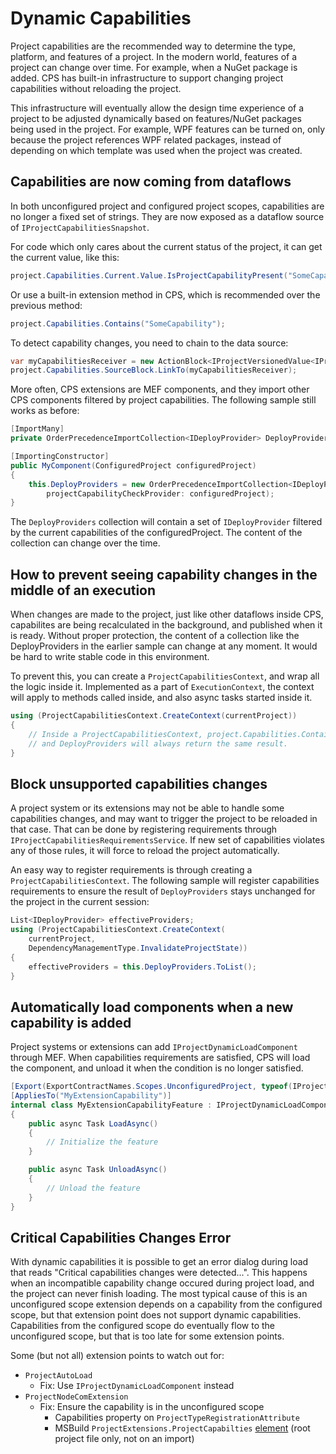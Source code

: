 # Dynamic Capabilities

Project capabilities are the recommended way to determine the type, platform,
and features of a project. In the modern world, features of a project can change over time.
For example, when a NuGet package is added. CPS has built-in infrastructure to support
changing project capabilities without reloading the project.

This infrastructure will eventually allow the design time experience of
a project to be adjusted dynamically based on features/NuGet packages being used in the project.
For example, WPF features can be turned on, only because the project references WPF related packages,
instead of depending on which template was used when the project was created.
 
## Capabilities are now coming from dataflows

In both unconfigured project and configured project scopes, capabilities are no longer a fixed set of strings. 
They are now exposed as a dataflow source of `IProjectCapabilitiesSnapshot`.

For code which only cares about the current status of the project, it can get the current value,
like this:

```csharp
project.Capabilities.Current.Value.IsProjectCapabilityPresent("SomeCapability");
```

Or use a built-in extension method in CPS, which is recommended over the previous method:

```csharp
project.Capabilities.Contains("SomeCapability");
```

To detect capability changes, you need to chain to the data source:

```csharp
var myCapabilitiesReceiver = new ActionBlock<IProjectVersionedValue<IProjectCapabilitiesSnapshot>>(...);
project.Capabilities.SourceBlock.LinkTo(myCapabilitiesReceiver);
```

More often, CPS extensions are MEF components, and they import other CPS components filtered by project
capabilities. The following sample still works as before:

```csharp
[ImportMany]
private OrderPrecedenceImportCollection<IDeployProvider> DeployProviders { get; set; }

[ImportingConstructor]
public MyComponent(ConfiguredProject configuredProject)
{
    this.DeployProviders = new OrderPrecedenceImportCollection<IDeployProvider>(
        projectCapabilityCheckProvider: configuredProject);
}       
```

The `DeployProviders` collection will contain a set of `IDeployProvider` filtered by the current capabilities
of the configuredProject. The content of the collection can change over the time. 

## How to prevent seeing capability changes in the middle of an execution

When changes are made to the project, just like other dataflows inside CPS, capabilites are being recalculated
in the background, and published when it is ready. Without proper protection, the content of a collection
like the DeployProviders in the earlier sample can change at any moment. It would be hard to write stable
code in this environment.

To prevent this, you can create a `ProjectCapabilitiesContext`, and wrap all the logic
inside it. Implemented as a part of `ExecutionContext`, the context will apply to methods called inside, and
also async tasks started inside it. 

```csharp
using (ProjectCapabilitiesContext.CreateContext(currentProject))
{
    // Inside a ProjectCapabilitiesContext, project.Capabilities.Contains("SomeCapability")
    // and DeployProviders will always return the same result.
}
```

## Block unsupported capabilities changes

A project system or its extensions may not be able to handle some capabilities changes,
and may want to trigger the project to be reloaded in that case.
That can be done by registering requirements through `IProjectCapabilitiesRequirementsService`.
If new set of capabilities violates any of those rules, it will force to reload the project automatically.

An easy way to register requirements is through creating a `ProjectCapabilitiesContext`.  The following
sample will register capabilities requirements to ensure the result of `DeployProviders` stays unchanged
for the project in the current session:

```csharp
List<IDeployProvider> effectiveProviders;
using (ProjectCapabilitiesContext.CreateContext(
    currentProject,
    DependencyManagementType.InvalidateProjectState))
{
    effectiveProviders = this.DeployProviders.ToList();
}
```

## Automatically load components when a new capability is added

Project systems or extensions can add `IProjectDynamicLoadComponent` through MEF. 
When capabilities requirements are satisfied, CPS will load the component, 
and unload it when the condition is no longer satisfied.

```csharp
[Export(ExportContractNames.Scopes.UnconfiguredProject, typeof(IProjectDynamicLoadComponent))]
[AppliesTo("MyExtensionCapability")]
internal class MyExtensionCapabilityFeature : IProjectDynamicLoadComponent
{
    public async Task LoadAsync()
    {
        // Initialize the feature
    }

    public async Task UnloadAsync()
    {
        // Unload the feature
    }
}
 ```

## Critical Capabilities Changes Error

With dynamic capabilities it is possible to get an error dialog during load that reads
"Critical capabilities changes were detected...". This happens when an incompatible
capability change occured during project load, and the project can never finish loading.
The most typical cause of this is an unconfigured scope extension depends on a capability
from the configured scope, but that extension point does not support dynamic capabilities.
Capabilities from the configured scope do eventually flow to the unconfigured scope, but
that is too late for some extension points.

Some (but not all) extension points to watch out for:
- `ProjectAutoLoad`
   * Fix: Use `IProjectDynamicLoadComponent` instead
- `ProjectNodeComExtension`
   * Fix: Ensure the capability is in the unconfigured scope
      * Capabilities property on `ProjectTypeRegistrationAttribute`
      * MSBuild `ProjectExtensions.ProjectCapabilties` [element](https://msdn.microsoft.com/en-us/library/ycwcwzs7.aspx)
        (root project file only, not on an import)
